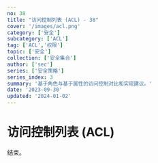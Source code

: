 ```yaml
---
no: 38
title: "访问控制列表 (ACL) - 38"
cover: '/images/acl.png'
category: ['安全']
subcategory: ['ACL']
tag: ['ACL','权限']
topic: ['安全']
collection: ['安全集合']
author: ['sec']
series: ['安全策略']
series_index: 3
summary: '基于角色与基于属性的访问控制对比和实现建议。'
date: '2023-09-30'
updated: '2024-01-02'
---
```


# 访问控制列表 (ACL)

结束。
